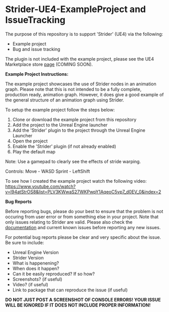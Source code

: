 # Strider-UE4-ExampleProject and IssueTracking
The purpose of this repository is to support 'Strider' (UE4) via the following:
- Example project
- Bug and issue tracking

The plugin is not included with the example project, please see the UE4 Marketplace store <a href=''>page</a> (COMING SOON).

<b>Example Project Instructions:</b>

The example project showcases the use of Strider nodes in an animation graph. Please note that this is not intended to be a fully complete, production ready, animation graph. However, it does give a good example of the general structure of an animation graph using Strider.

To setup the example project follow the steps below:
  1. Clone or download the example project from this repository
  2. Add the project to the Unreal Engine launcher
  3. Add the 'Strider' plugin to the project through the Unreal Engine Launcher
  4. Open the project
  5. Enable the 'Strider' plugin (if not already enabled)
  6. Play the default map

Note: Use a gamepad to clearly see the effects of stride warping.

Controls: 
Move - WASD
Sprint - LeftShift

To see how I created the example project watch the following video: https://www.youtube.com/watch?v=l94atStrOS8&list=PLV3KWwaS27WKPwpY1AqeoC5vp7_d0EV_0&index=2

<b>Bug Reports</b>

Before reporting bugs, please do your best to ensure that the problem is not occuring from user error or from something else in your project. Note that only issues relating to Strider are valid. Please also check the <a href='https://docs.google.com/document/d/10BXxS6j0EUt47INlHjCrMgagHgeVPVONR0I5LCWTNMw/edit?usp=sharing'>documentation</a> and current known issues before reporting any new issues.

For potential bug reports please be clear and very specific about the issue. Be sure to include:
- Unreal Engine Version
- Strider Version
- What is happenening?
- When does it happen?
- Can it be easily reproduced? If so how?
- Screenshots? (if useful)
- Video? (if useful)
- Link to package that can reproduce the issue (if useful)

<b>DO NOT JUST POST A SCREENSHOT OF CONSOLE ERRORS! YOUR ISSUE WILL BE IGNORED IF IT DOES NOT INCLUDE PROPER INFORMATION!</b>
